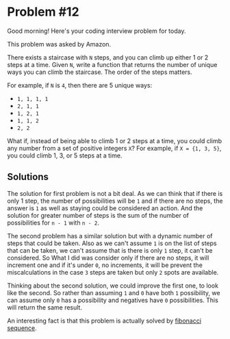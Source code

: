# Problem #12

Good morning! Here's your coding interview problem for today.  

This problem was asked by Amazon.  

There exists a staircase with `N` steps, and you can climb up either 1 or 2 steps at a time. Given `N`, write a function that returns the number of unique ways you can climb the staircase. The order of the steps matters.  

For example, if `N` is `4`, then there are 5 unique ways:  

* `1, 1, 1, 1`  
* `2, 1, 1`  
* `1, 2, 1`  
* `1, 1, 2`  
* `2, 2`  

What if, instead of being able to climb 1 or 2 steps at a time, you could climb any number from a set of positive integers `X`? For example, if `X = {1, 3, 5}`, you could climb 1, 3, or 5 steps at a time.  

## Solutions  

The solution for first problem is not a bit deal. As we can think that if there is only 1 step, the number of possibilities will be `1` and if there are no steps, the answer is `1` as well as staying could be considered an action. And the solution for greater number of steps is the sum of the number of possibilities for `n - 1` with `n - 2`.  

The second problem has a similar solution but with a dynamic number of steps that could be taken. Also as we can't assume `1` is on the list of steps that can be taken, we can't assume that is there is only `1` step, it can't be considered. So What I did was consider only if there are no steps, it will increment one and if it's under `0`, no increments, it will be prevent the miscalculations in the case `3` steps are taken but only `2` spots are available.  

Thinking about the second solution, we could improve the first one, to look like the second. So rather than assuming `1` and `0` have both `1` possibility, we can assume only `0` has a possibility and negatives have `0` possibilities. This will return the same result.  

An interesting fact is that this problem is actually solved by [fibonacci sequence](https://en.wikipedia.org/wiki/Fibonacci_number).  
